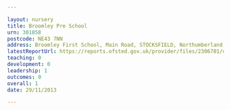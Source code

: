 ```yaml
---

layout: nursery
title: Broomley Pre School
urn: 301858
postcode: NE43 7NN
address: Broomley First School, Main Road, STOCKSFIELD, Northumberland, NE43 7NN
latestReportUrl: https://reports.ofsted.gov.uk/provider/files/2306701/urn/301858.pdf
teaching: 0
development: 0
leadership: 1
outcomes: 0
overall: 1
date: 29/11/2013

---
```

